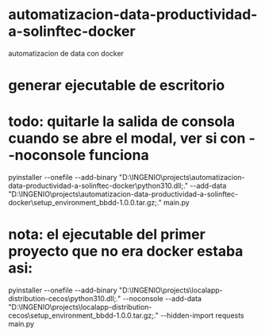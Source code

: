 # automatizacion-data-productividad-a-solinftec-docker
automatizacion de data con docker
# generar ejecutable de escritorio
# todo: quitarle la salida de consola cuando se abre el modal, ver si con --noconsole funciona
pyinstaller --onefile --add-binary "D:\INGENIO\projects\automatizacion-data-productividad-a-solinftec-docker\python310.dll;." --add-data "D:\INGENIO\projects\automatizacion-data-productividad-a-solinftec-docker\setup_environment_bbdd-1.0.0.tar.gz;." main.py
# nota: el ejecutable del primer proyecto que no era docker estaba asi:
pyinstaller --onefile --add-binary "D:\INGENIO\projects\localapp-distribution-cecos\python310.dll;." --noconsole --add-data "D:\INGENIO\projects\localapp-distribution-cecos\setup_environment_bbdd-1.0.0.tar.gz;." --hidden-import requests main.py
